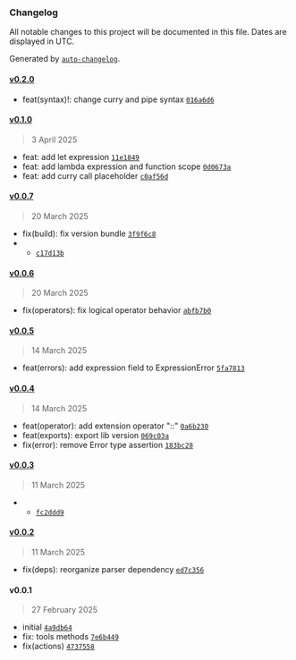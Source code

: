 ### Changelog

All notable changes to this project will be documented in this file. Dates are displayed in UTC.

Generated by [`auto-changelog`](https://github.com/CookPete/auto-changelog).

#### [v0.2.0](https://github.com/wmakeev/simplex/compare/v0.1.0...v0.2.0)

- feat(syntax)!: change curry and pipe syntax [`016a6d6`](https://github.com/wmakeev/simplex/commit/016a6d610c934c969ff743bc294ea3dc8e3bff77)

#### [v0.1.0](https://github.com/wmakeev/simplex/compare/v0.0.7...v0.1.0)

> 3 April 2025

- feat: add let expression [`11e1849`](https://github.com/wmakeev/simplex/commit/11e184995b7f4f36827eebe862ded43b986f1c76)
- feat: add lambda expression and function scope [`0d0673a`](https://github.com/wmakeev/simplex/commit/0d0673a6d6882ed5fa30657814a3ec70e34a7ddc)
- feat: add curry call placeholder [`c0af56d`](https://github.com/wmakeev/simplex/commit/c0af56dd38180dbf49d9e60302d89e8cad79f189)

#### [v0.0.7](https://github.com/wmakeev/simplex/compare/v0.0.6...v0.0.7)

> 20 March 2025

- fix(build): fix version bundle [`3f9f6c8`](https://github.com/wmakeev/simplex/commit/3f9f6c866c99a0cfd907901418d6a3dbabeafed5)
- + [`c17d13b`](https://github.com/wmakeev/simplex/commit/c17d13b4173daa15d3c4eda7122c18e1142417cf)

#### [v0.0.6](https://github.com/wmakeev/simplex/compare/v0.0.5...v0.0.6)

> 20 March 2025

- fix(operators): fix logical operator behavior [`abfb7b0`](https://github.com/wmakeev/simplex/commit/abfb7b0255fab844a613ef2aa9c2c6762f5e7f75)

#### [v0.0.5](https://github.com/wmakeev/simplex/compare/v0.0.4...v0.0.5)

> 14 March 2025

- feat(errors): add expression field to ExpressionError [`5fa7813`](https://github.com/wmakeev/simplex/commit/5fa781309e217dfe7bca1afaa48bf03f8150a649)

#### [v0.0.4](https://github.com/wmakeev/simplex/compare/v0.0.3...v0.0.4)

> 14 March 2025

- feat(operator): add extension operator "::" [`0a6b230`](https://github.com/wmakeev/simplex/commit/0a6b23028de991dc8dda2f102ccabcdda1c6ba87)
- feat(exports): export lib version [`069c03a`](https://github.com/wmakeev/simplex/commit/069c03aed6dec7871d3c5ba6cae7dee8ac6da4fd)
- fix(error): remove Error type assertion [`183bc28`](https://github.com/wmakeev/simplex/commit/183bc28a500b84b6dc2e130bdf66decf8036a88e)

#### [v0.0.3](https://github.com/wmakeev/simplex/compare/v0.0.2...v0.0.3)

> 11 March 2025

- + [`fc2ddd9`](https://github.com/wmakeev/simplex/commit/fc2ddd9ade12739ae9dc330e2b91990b59b7e060)

#### [v0.0.2](https://github.com/wmakeev/simplex/compare/v0.0.1...v0.0.2)

> 11 March 2025

- fix(deps): reorganize parser dependency [`ed7c356`](https://github.com/wmakeev/simplex/commit/ed7c3569649d9d00b3bd2d408a63e72baf18f31d)

#### v0.0.1

> 27 February 2025

- initial [`4a9db64`](https://github.com/wmakeev/simplex/commit/4a9db646ac8c86b621729cb137394301970f5563)
- fix: tools methods [`7e6b449`](https://github.com/wmakeev/simplex/commit/7e6b4497a25288092009fd07728da0494d7983cd)
- fix(actions) [`4737558`](https://github.com/wmakeev/simplex/commit/4737558808d68216ced2aa0da4fd079acffa6a1a)

